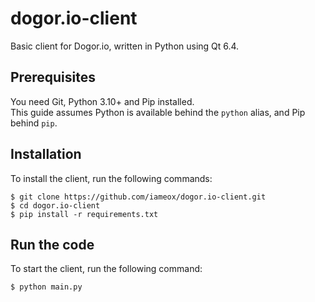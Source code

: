 # dogor.io-client
Basic client for Dogor.io, written in Python using Qt 6.4.

## Prerequisites
You need Git, Python 3.10+ and Pip installed.  
This guide assumes Python is available behind the `python` alias, and Pip behind `pip`.

## Installation

To install the client, run the following commands:
```
$ git clone https://github.com/iameox/dogor.io-client.git
$ cd dogor.io-client
$ pip install -r requirements.txt
```

## Run the code
To start the client, run the following command:
```
$ python main.py
```
